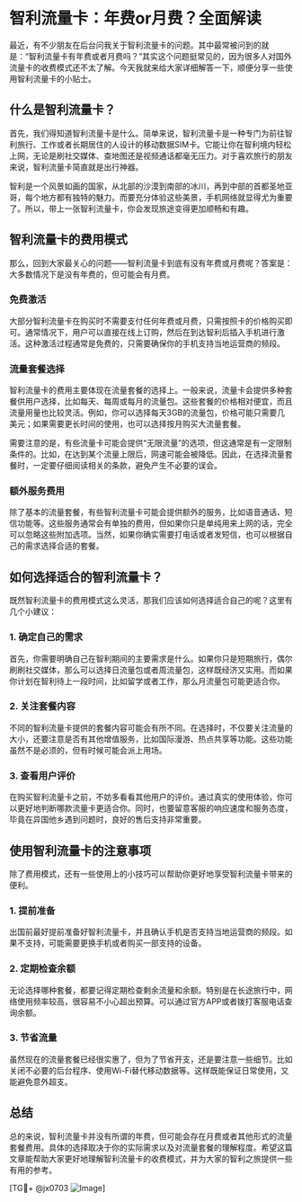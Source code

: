# 智利流量卡：年费or月费？全面解读

最近，有不少朋友在后台问我关于智利流量卡的问题。其中最常被问到的就是：“智利流量卡有年费或者月费吗？”其实这个问题挺常见的，因为很多人对国外流量卡的收费模式还不太了解。今天我就来给大家详细解答一下，顺便分享一些使用智利流量卡的小贴士。

## 什么是智利流量卡？

首先，我们得知道智利流量卡是什么。简单来说，智利流量卡是一种专门为前往智利旅行、工作或者长期居住的人设计的移动数据SIM卡。它能让你在智利境内轻松上网，无论是刷社交媒体、查地图还是视频通话都毫无压力。对于喜欢旅行的朋友来说，智利流量卡简直就是出行神器。

智利是一个风景如画的国家，从北部的沙漠到南部的冰川，再到中部的首都圣地亚哥，每个地方都有独特的魅力。而要充分体验这些美景，手机网络就显得尤为重要了。所以，带上一张智利流量卡，你会发现旅途变得更加顺畅和有趣。

## 智利流量卡的费用模式

那么，回到大家最关心的问题——智利流量卡到底有没有年费或月费呢？答案是：大多数情况下是没有年费的，但可能会有月费。

### 免费激活

大部分智利流量卡在购买时不需要支付任何年费或月费，只需按照卡的价格购买即可。通常情况下，用户可以直接在线上订购，然后在到达智利后插入手机进行激活。这种激活过程通常是免费的，只需要确保你的手机支持当地运营商的频段。

### 流量套餐选择

智利流量卡的费用主要体现在流量套餐的选择上。一般来说，流量卡会提供多种套餐供用户选择，比如每天、每周或每月的流量包。这些套餐的价格相对便宜，而且流量用量也比较灵活。例如，你可以选择每天3GB的流量包，价格可能只需要几美元；如果需要更长时间的使用，也可以选择按月购买大流量套餐。

需要注意的是，有些流量卡可能会提供“无限流量”的选项，但这通常是有一定限制条件的。比如，在达到某个流量上限后，网速可能会被降低。因此，在选择流量套餐时，一定要仔细阅读相关的条款，避免产生不必要的误会。

### 额外服务费用

除了基本的流量套餐，有些智利流量卡可能会提供额外的服务，比如语音通话、短信功能等。这些服务通常会有单独的费用，但如果你只是单纯用来上网的话，完全可以忽略这些附加选项。当然，如果你确实需要打电话或者发短信，也可以根据自己的需求选择合适的套餐。

## 如何选择适合的智利流量卡？

既然智利流量卡的费用模式这么灵活，那我们应该如何选择适合自己的呢？这里有几个小建议：

### 1. 确定自己的需求

首先，你需要明确自己在智利期间的主要需求是什么。如果你只是短期旅行，偶尔刷刷社交媒体，那么可以选择日流量包或者周流量包，这样既经济又实用。而如果你计划在智利待上一段时间，比如留学或者工作，那么月流量包可能更适合你。

### 2. 关注套餐内容

不同的智利流量卡提供的套餐内容可能会有所不同。在选择时，不仅要关注流量的大小，还要注意是否有其他增值服务，比如国际漫游、热点共享等功能。这些功能虽然不是必须的，但有时候可能会派上用场。

### 3. 查看用户评价

在购买智利流量卡之前，不妨多看看其他用户的评价。通过真实的使用体验，你可以更好地判断哪款流量卡更适合你。同时，也要留意客服的响应速度和服务态度，毕竟在异国他乡遇到问题时，良好的售后支持非常重要。

## 使用智利流量卡的注意事项

除了费用模式，还有一些使用上的小技巧可以帮助你更好地享受智利流量卡带来的便利。

### 1. 提前准备

出国前最好提前准备好智利流量卡，并且确认手机是否支持当地运营商的频段。如果不支持，可能需要更换手机或者购买一部支持的设备。

### 2. 定期检查余额

无论选择哪种套餐，都要记得定期检查剩余流量和余额。特别是在长途旅行中，网络使用频率较高，很容易不小心超出预算。可以通过官方APP或者拨打客服电话查询余额。

### 3. 节省流量

虽然现在的流量套餐已经很实惠了，但为了节省开支，还是要注意一些细节。比如关闭不必要的后台程序、使用Wi-Fi替代移动数据等。这样既能保证日常使用，又能避免意外超支。

## 总结

总的来说，智利流量卡并没有所谓的年费，但可能会存在月费或者其他形式的流量套餐费用。具体的选择取决于你的实际需求以及对流量套餐的理解程度。希望这篇文章能帮助大家更好地理解智利流量卡的收费模式，并为大家的智利之旅提供一些有用的参考。

[TG💪+ @jx0703 ![Image](https://github.com/user-attachments/assets/dbca1d08-cadb-493c-b0ec-ad6f7a83f270)]